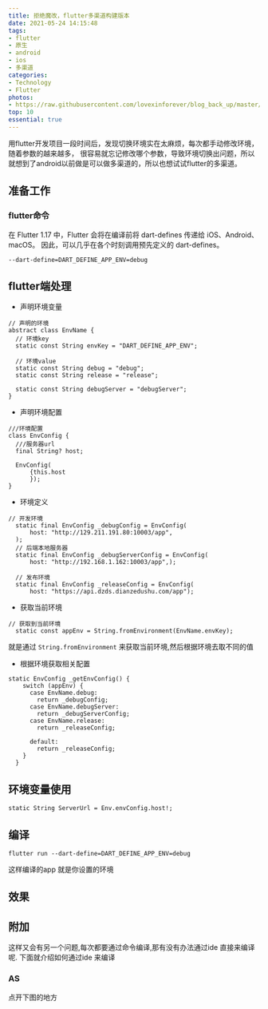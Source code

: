 ```yaml
---
title: 拒绝魔改，flutter多渠道构建版本
date: 2021-05-24 14:15:48
tags:
- flutter
- 原生
- android
- ios
- 多渠道
categories:
- Technology
- Flutter
photos: 
- https://raw.githubusercontent.com/lovexinforever/blog_back_up/master/photos/2018-4-28_好看的树.jpg
top: 10
essential: true
---
```


用flutter开发项目一段时间后，发现切换环境实在太麻烦，每次都手动修改环境，随着参数的越来越多， 很容易就忘记修改哪个参数，导致环境切换出问题，所以就想到了android以前做是可以做多渠道的，所以也想试试flutter的多渠道。

## 准备工作

### flutter命令
在 Flutter 1.17 中，Flutter 会将在编译前将 dart-defines 传递给 iOS、Android、macOS。
因此，可以几乎在各个时刻调用预先定义的 dart-defines。

```
--dart-define=DART_DEFINE_APP_ENV=debug
```

## flutter端处理
- 声明环境变量
```
// 声明的环境
abstract class EnvName {
  // 环境key
  static const String envKey = "DART_DEFINE_APP_ENV";

  // 环境value
  static const String debug = "debug";
  static const String release = "release";

  static const String debugServer = "debugServer";
}
```

- 声明环境配置
```
///环境配置
class EnvConfig {
  ///服务器url
  final String? host;

  EnvConfig(
      {this.host
      });
}
```
- 环境定义
```
// 开发环境
  static final EnvConfig _debugConfig = EnvConfig(
      host: "http://129.211.191.80:10003/app",
  );
  // 后端本地服务器
  static final EnvConfig _debugServerConfig = EnvConfig(
      host: "http://192.168.1.162:10003/app",);

  // 发布环境
  static final EnvConfig _releaseConfig = EnvConfig(
      host: "https://api.dzds.dianzedushu.com/app");
```
- 获取当前环境
```
// 获取到当前环境
  static const appEnv = String.fromEnvironment(EnvName.envKey);
```
就是通过 `String.fromEnvironment` 来获取当前环境,然后根据环境去取不同的值

- 根据环境获取相关配置
```
static EnvConfig _getEnvConfig() {
    switch (appEnv) {
      case EnvName.debug:
        return _debugConfig;
      case EnvName.debugServer:
        return _debugServerConfig;
      case EnvName.release:
        return _releaseConfig;

      default:
        return _releaseConfig;
    }
  }
```
## 环境变量使用
```
static String ServerUrl = Env.envConfig.host!;
```

## 编译
```
flutter run --dart-define=DART_DEFINE_APP_ENV=debug
```

这样编译的app 就是你设置的环境

## 效果


## 附加
这样又会有另一个问题,每次都要通过命令编译,那有没有办法通过ide 直接来编译呢. 下面就介绍如何通过ide 来编译

### AS
点开下图的地方




